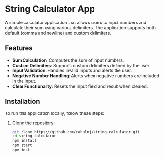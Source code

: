 # String Calculator App

A simple calculator application that allows users to input numbers and calculate their sum using various delimiters. The application supports both default (comma and newline) and custom delimiters.

## Features

- **Sum Calculation**: Computes the sum of input numbers.
- **Custom Delimiters**: Supports custom delimiters defined by the user.
- **Input Validation**: Handles invalid inputs and alerts the user.
- **Negative Number Handling**: Alerts when negative numbers are included in the input.
- **Clear Functionality**: Resets the input field and result when cleared.

## Installation

To run this application locally, follow these steps:

1. Clone the repository:

   ```bash
   git clone https://github.com/rahulnj/string-calculator.git
   cd string-calculator
   npm install
   npm start
   npm test
